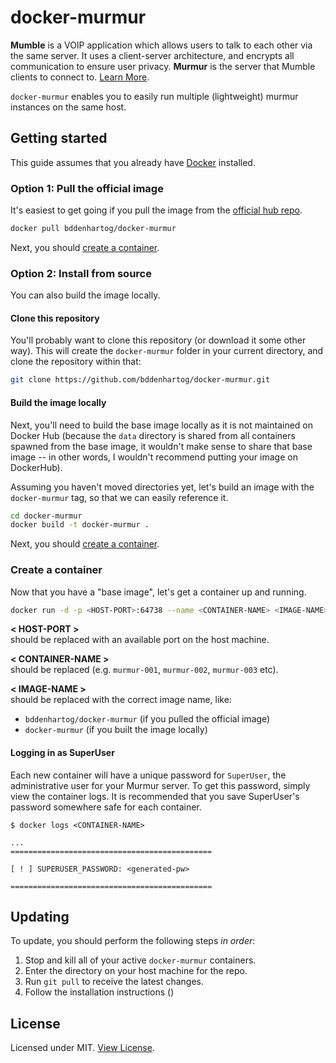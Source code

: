 # docker-murmur

**Mumble** is a VOIP application which allows users to talk to each other via
the same server. It uses a client-server architecture, and encrypts all
communication to ensure user privacy. **Murmur** is the server that Mumble
clients to connect to. [Learn More][1].

`docker-murmur` enables you to easily run multiple (lightweight) murmur
instances on the same host.

## Getting started

This guide assumes that you already have [Docker][2] installed.

### **Option 1**: Pull the official image

It's easiest to get going if you pull the image from the [official hub repo][4].

```bash
docker pull bddenhartog/docker-murmur
```

Next, you should [create a container](#Create-a-container).

### **Option 2**: Install from source

You can also build the image locally.

#### Clone this repository

You'll probably want to clone this repository (or download it some other way).
This will create the `docker-murmur` folder in your current directory, and clone
the repository within that:

```bash
git clone https://github.com/bddenhartog/docker-murmur.git
```

#### Build the image locally

Next, you'll need to build the base image locally as it is not maintained on
Docker Hub (because the `data` directory is shared from all containers spawned
from the base image, it wouldn't make sense to share that base image -- in other
words, I wouldn't recommend putting your image on DockerHub).

Assuming you haven't moved directories yet, let's build an image with the
`docker-murmur` tag, so that we can easily reference it.

```bash
cd docker-murmur
docker build -t docker-murmur .
```

Next, you should [create a container](#Create-a-container).

### Create a container

Now that you have a "base image", let's get a container up and running.

```bash
docker run -d -p <HOST-PORT>:64738 --name <CONTAINER-NAME> <IMAGE-NAME>
```

**< HOST-PORT >**  
should be replaced with an available port on the host machine.

**< CONTAINER-NAME >**  
should be replaced (e.g. `murmur-001`, `murmur-002`, `murmur-003` etc).

**< IMAGE-NAME >**  
should be replaced with the correct image name, like:

-   `bddenhartog/docker-murmur` (if you pulled the official image)
-   `docker-murmur` (if you built the image locally)

#### Logging in as SuperUser

Each new container will have a unique password for `SuperUser`, the
administrative user for your Murmur server. To get this password, simply view
the container logs. It is recommended that you save SuperUser's password
somewhere safe for each container.

```shell
$ docker logs <CONTAINER-NAME>

...
=============================================

[ ! ] SUPERUSER_PASSWORD: <generated-pw>

=============================================
```

## Updating

To update, you should perform the following steps _in order_:

1.  Stop and kill all of your active `docker-murmur` containers.
2.  Enter the directory on your host machine for the repo.
3.  Run `git pull` to receive the latest changes.
4.  Follow the installation instructions ()

## License

Licensed under MIT. [View License][3].

[1]: https://en.wikipedia.org/wiki/Mumble_(software) "Wikipedia - Mumble (software)"
[2]: https://www.docker.com/ "Docker"
[3]: LICENSE.md "View License"
[4]: https://hub.docker.com/r/bddenhartog/docker-murmur/ "bddenhartog/docker-murmur"
